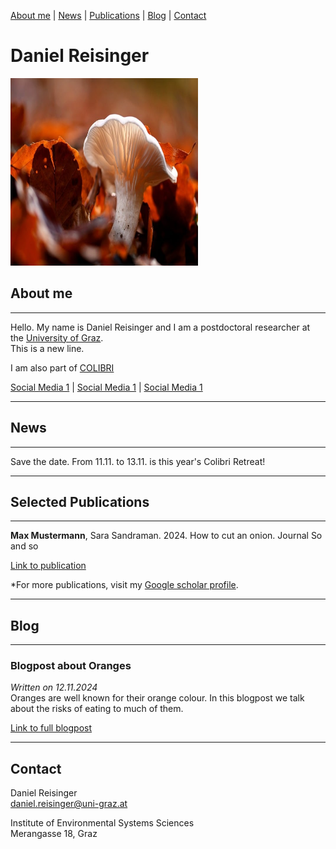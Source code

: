 [About me](#about) | [News](#news) | [Publications](#publications) | [Blog](#blog) | [Contact](#contact)

# Daniel Reisinger
<img src="profile.jpg" width="300" height="300"> 

## About me <a name="about" ></a>
---

Hello. My name is Daniel Reisinger and I am a postdoctoral researcher at the [University of Graz](https://www.uni-graz.at/en/). <br> This is a new line. 

I am also part of [COLIBRI](https://colibri.uni-graz.at/de/)

[Social Media 1](https://www.linkedin.com/in/reisindan) | [Social Media 1](https://www.linkedin.com/in/reisindan) | [Social Media 1](https://www.linkedin.com/in/reisindan)

---

## News <a name="news" ></a>
---

Save the date. From 11.11. to 13.11. is this year's Colibri Retreat! 

---

## Selected Publications <a name="publications" ></a>
---

**Max Mustermann**, Sara Sandraman. 2024. How to cut an onion. Journal So and so

[Link to publication]()

*For more publications, visit my [Google scholar profile](https://scholar.google.com/citations?user=BM5QVbUAAAAJ&hl=en&oi=ao). 

---

## Blog <a name="blog" ></a>
---

### Blogpost about Oranges
*Written on 12.11.2024* <br> 
Oranges are well known for their orange colour. In this blogpost we talk about the risks of eating to much of them. 

[Link to full blogpost](./blog/oranges.md)

--- 

## Contact
Daniel Reisinger <br>
daniel.reisinger@uni-graz.at <br>

Institute of Environmental Systems Sciences <br>
Merangasse 18, Graz

